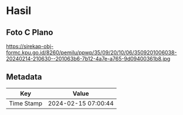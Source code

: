 # Hasil

## Foto C Plano

https://sirekap-obj-formc.kpu.go.id/8260/pemilu/ppwp/35/09/20/10/06/3509201006038-20240214-210630--201063b6-7b12-4a7e-a765-9d09400361b8.jpg


## Metadata

| Key        | Value               |
| ---------- | ------------------- |
| Time Stamp | 2024-02-15 07:00:44 |



